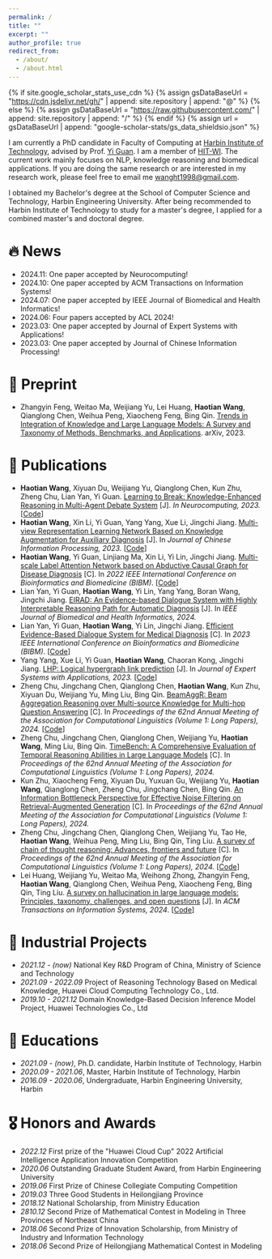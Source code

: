 ```yaml
---
permalink: /
title: ""
excerpt: ""
author_profile: true
redirect_from: 
  - /about/
  - /about.html
---
```


{% if site.google_scholar_stats_use_cdn %}
{% assign gsDataBaseUrl = "https://cdn.jsdelivr.net/gh/" | append: site.repository | append: "@" %}
{% else %}
{% assign gsDataBaseUrl = "https://raw.githubusercontent.com/" | append: site.repository | append: "/" %}
{% endif %}
{% assign url = gsDataBaseUrl | append: "google-scholar-stats/gs_data_shieldsio.json" %}

<span class='anchor' id='about-me'></span>

I am currently a PhD candidate in Faculty of Computing at [Harbin Institute of Technology](https://www.hit.edu.cn/), advised by Prof. [Yi Guan](https://wi.hit.edu.cn/info/1004/1011.htm). I am a member of [HIT-WI](https://wi.hit.edu.cn/index.htm). The current work mainly focuses on NLP, knowledge reasoning and biomedical applications. If you are doing the same research or are interested in my research work, please feel free to email me [wanght1998@gmail.com](mailto:wanght1998#gmail.com).

I obtained my Bachelor's degree at the School of Computer Science and Technology, Harbin Engineering University. After being recommended to Harbin Institute of Technology to study for a master's degree, I applied for a combined master's and doctoral degree.

# 🔥 News
- 2024.11: One paper accepted by Neurocomputing!
- 2024.10: One paper accepted by ACM Transactions on Information Systems!
- 2024.07: One paper accepted by IEEE Journal of Biomedical and Health Informatics!
- 2024.06: Four papers accepted by ACL 2024!
- 2023.03: One paper accepted by Journal of Expert Systems with Applications!
- 2023.03: One paper accepted by Journal of Chinese Information Processing!


# 📄 Preprint
- Zhangyin Feng, Weitao Ma, Weijiang Yu, Lei Huang, **Haotian Wang**, Qianglong Chen, Weihua Peng, Xiaocheng Feng, Bing Qin. [Trends in Integration of Knowledge and Large Language Models: A Survey and Taxonomy of Methods, Benchmarks, and Applications](https://arxiv.org/abs/2311.05876). arXiv, 2023. 


# 📝 Publications
- **Haotian Wang**, Xiyuan Du, Weijiang Yu, Qianglong Chen, Kun Zhu, Zheng Chu, Lian Yan, Yi Guan. 
  [Learning to Break: Knowledge-Enhanced Reasoning in Multi-Agent Debate System](https://arxiv.org/abs/2312.04854) [J].
  _In Neurocomputing, 2023._ [[Code](https://github.com/FutureForMe/MADKE)]
- **Haotian Wang**, Xin Li, Yi Guan, Yang Yang, Xue Li, Jingchi Jiang.
  [Multi-view Representation Learning Network Based on Knowledge Augmentation for Auxiliary Diagnosis](https://github.com/FutureForMe/MVRLN/blob/master/%E6%9C%80%E7%BB%88%E7%A8%BF.pdf) [J].
  In _Journal of Chinese Information Processing, 2023._ [[Code](https://github.com/FutureForMe/MVRLN)]
- **Haotian Wang**, Yi Guan, Linjiang Ma, Xin Li, Yi Lin, Jingchi Jiang. 
  [Multi-scale Label Attention Network based on Abductive Causal Graph for Disease Diagnosis](https://ieeexplore.ieee.org/document/9994978/authors?signout=success#authors) [C].
  In _2022 IEEE International Conference on Bioinformatics and Biomedicine (BIBM)_. [[Code](https://github.com/FutureForMe/MSLAN-ACG)]
- Lian Yan, Yi Guan, **Haotian Wang**, Yi Lin, Yang Yang, Boran Wang, Jingchi Jiang.
  [EIRAD: An Evidence-based Dialogue System with Highly Interpretable Reasoning Path for Automatic Diagnosis](https://ieeexplore.ieee.org/abstract/document/10595530) [J].
  In _IEEE Journal of Biomedical and Health Informatics, 2024._ 
- Lian Yan, Yi Guan, **Haotian Wang**, Yi Lin, Jingchi Jiang.
  [Efficient Evidence-Based Dialogue System for Medical Diagnosis](https://ieeexplore.ieee.org/abstract/document/10385366/) [C].
  In _2023 IEEE International Conference on Bioinformatics and Biomedicine (BIBM)_. [[Code](https://github.com/YanPioneer/EBAD)]
- Yang Yang, Xue Li, Yi Guan, **Haotian Wang**, Chaoran Kong, Jingchi Jiang.
  [LHP: Logical hypergraph link prediction](https://www.sciencedirect.com/science/article/abs/pii/S0957417423003433) [J].
  In _Journal of Expert Systems with Applications, 2023._ [[Code](https://github.com/yang1992samantha/LHP)]
- Zheng Chu, Jingchang Chen, Qianglong Chen, **Haotian Wang**, Kun Zhu, Xiyuan Du, Weijiang Yu, Ming Liu, Bing Qin.
  [BeamAggR: Beam Aggregation Reasoning over Multi-source Knowledge for Multi-hop Question Answering](https://aclanthology.org/2024.acl-long.67.pdf) [C]. 
  In _Proceedings of the 62nd Annual Meeting of the Association for Computational Linguistics (Volume 1: Long Papers), 2024._ [[Code](https://github.com/zchuz/TimeBench)]
- Zheng Chu, Jingchang Chen, Qianglong Chen, Weijiang Yu, **Haotian Wang**, Ming Liu, Bing Qin. 
  [TimeBench: A Comprehensive Evaluation of Temporal Reasoning Abilities in Large Language Models](https://arxiv.org/abs/2311.17667) [C].
  In _Proceedings of the 62nd Annual Meeting of the Association for Computational Linguistics (Volume 1: Long Papers), 2024._ 
- Kun Zhu, Xiaocheng Feng, Xiyuan Du, Yuxuan Gu, Weijiang Yu, **Haotian Wang**, Qianglong Chen, Zheng Chu, Jingchang Chen, Bing Qin.
  [An Information Bottleneck Perspective for Effective Noise Filtering on Retrieval-Augmented Generation](https://aclanthology.org/2024.acl-long.59.pdf) [C].
  In _Proceedings of the 62nd Annual Meeting of the Association for Computational Linguistics (Volume 1: Long Papers), 2024._ 
- Zheng Chu, Jingchang Chen, Qianglong Chen, Weijiang Yu, Tao He, **Haotian Wang**, Weihua Peng, Ming Liu, Bing Qin, Ting Liu. 
  [A survey of chain of thought reasoning: Advances, frontiers and future](https://arxiv.org/abs/2309.15402) [C].
  In _Proceedings of the 62nd Annual Meeting of the Association for Computational Linguistics (Volume 1: Long Papers), 2024._ [[Code](https://github.com/zchuz/CoT-Reasoning-Survey)]
- Lei Huang, Weijiang Yu, Weitao Ma, Weihong Zhong, Zhangyin Feng, **Haotian Wang**, Qianglong Chen, Weihua Peng, Xiaocheng Feng, Bing Qin, Ting Liu. 
  [A survey on hallucination in large language models: Principles, taxonomy, challenges, and open questions](https://arxiv.org/abs/2311.05232) [J].
  In _ACM Transactions on Information Systems, 2024_. [[Code](https://github.com/LuckyyySTA/Awesome-LLM-hallucination)]



[//]: # (<div class='paper-box'><div class='paper-box-image'><div><div class="badge">CVPR 2016</div><img src='images/500x300.png' alt="sym" width="100%"></div></div>)

[//]: # (<div class='paper-box-text' markdown="1">)

[//]: # ()
[//]: # ([Deep Residual Learning for Image Recognition]&#40;https://openaccess.thecvf.com/content_cvpr_2016/papers/He_Deep_Residual_Learning_CVPR_2016_paper.pdf&#41;)

[//]: # ()
[//]: # (**Kaiming He**, Xiangyu Zhang, Shaoqing Ren, Jian Sun)

[//]: # ()
[//]: # ([**Project**]&#40;https://scholar.google.com/citations?view_op=view_citation&hl=zh-CN&user=DhtAFkwAAAAJ&citation_for_view=DhtAFkwAAAAJ:ALROH1vI_8AC&#41; <strong><span class='show_paper_citations' data='DhtAFkwAAAAJ:ALROH1vI_8AC'></span></strong>)

[//]: # (- Lorem ipsum dolor sit amet, consectetur adipiscing elit. Vivamus ornare aliquet ipsum, ac tempus justo dapibus sit amet. )

[//]: # (</div>)

[//]: # (</div>)

[//]: # ()
[//]: # (- [Lorem ipsum dolor sit amet, consectetur adipiscing elit. Vivamus ornare aliquet ipsum, ac tempus justo dapibus sit amet]&#40;https://github.com&#41;, A, B, C, **CVPR 2020**)

# 📂 Industrial Projects
- *2021.12 - (now)* National Key R\&D Program of China, Ministry of Science and Technology
- *2021.09 - 2022.09* Project of Reasoning Technology Based on Medical Knowledge, Huawei Cloud Computing Technology Co., Ltd.
- *2019.10 - 2021.12* Domain Knowledge-Based Decision Inference Model Project, Huawei Technologies Co., Ltd

# 📖 Educations
- *2021.09 - (now)*, Ph.D. candidate, Harbin Institute of Technology, Harbin
- *2020.09 - 2021.06*, Master, Harbin Institute of Technology, Harbin
- *2016.09 - 2020.06*, Undergraduate, Harbin Engineering University, Harbin

# 🎖 Honors and Awards
- *2022.12* First prize of the "Huawei Cloud Cup" 2022 Artificial Intelligence Application Innovation Competition
- *2020.06* Outstanding Graduate Student Award, from Harbin Engineering University
- *2019.06* First Prize of Chinese Collegiate Computing Competition
- *2019.03* Three Good Students in Heilongjiang Province
- *2018.12* National Scholarship, from Ministry Education
- *2810.12* Second Prize of Mathematical Contest in Modeling in Three Provinces of Northeast China
- *2018.06* Second Prize of Innovation Scholarship, from Ministry of Industry and Information Technology
- *2018.06* Second Prize of Heilongjiang Mathematical Contest in Modeling


[//]: # (# 💬 Invited Talks)

[//]: # (- *2021.06*, Lorem ipsum dolor sit amet, consectetur adipiscing elit. Vivamus ornare aliquet ipsum, ac tempus justo dapibus sit amet. )

[//]: # (- *2021.03*, Lorem ipsum dolor sit amet, consectetur adipiscing elit. Vivamus ornare aliquet ipsum, ac tempus justo dapibus sit amet.  \| [\[video\]]&#40;https://github.com/&#41;)

[//]: # (# 💻 Internships)

[//]: # (- *2019.05 - 2020.02*, [Lorem]&#40;https://github.com/&#41;, China.)